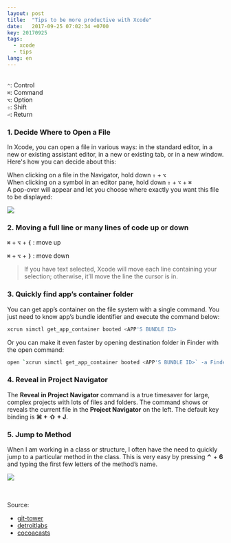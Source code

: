 ```yaml
---
layout: post
title:  "Tips to be more productive with Xcode"
date:   2017-09-25 07:02:34 +0700
key: 20170925
tags:
  - xcode
  - tips
lang: en
---
```


<br>`⌃`: Control
<br>`⌘`: Command
<br>`⌥`: Option
<br>`⇧`: Shift
<br>`⏎`: Return

### 1. Decide Where to Open a File
In Xcode, you can open a file in various ways: in the standard editor, in a new or existing assistant editor, in a new or existing tab, or in a new window. Here's how you can decide about this:
<!-- more -->
When clicking on a file in the Navigator, hold down **`⇧`** + **`⌥`**
<br>When clicking on a symbol in an editor pane, hold down **`⇧`** + **`⌥`** + **`⌘`**
<br>A pop-over will appear and let you choose where exactly you want this file to be displayed:

![](/assets/images/xcode-open-file.gif)

### 2. Moving a full line or many lines of code up or down

**`⌘`** + **`⌥`** + **`{`** : move up

**`⌘`** + **`⌥`** + **`}`** : move down

> If you have text selected, Xcode will move each line containing your selection; otherwise, it’ll move the line the cursor is in.

### 3. Quickly find app’s container folder
You can get app’s container on the file system with a single command. You just need to know app’s bundle identifier and execute the command below:
```bash
xcrun simctl get_app_container booted <APP'S BUNDLE ID>
```
Or you can make it even faster by opening destination folder in Finder with the open command:
```bash
open `xcrun simctl get_app_container booted <APP'S BUNDLE ID>` -a Finder
```


### 4.  Reveal in Project Navigator

The **Reveal in Project Navigator** command is a true timesaver for large, complex projects with lots of files and folders. The command shows or reveals the current file in the **Project Navigator** on the left. The default key binding is **⌘ + ⇧ + J**.

### 5. Jump to Method

When I am working in a class or structure, I often have the need to quickly jump to a particular method in the class. This is very easy by pressing **⌃** + **6** and typing the first few letters of the method’s name.

![](/assets/images/figure-jump-to-method.jpg)


<br><br>
Source:

- [git-tower][git-tower]
- [detroitlabs][detroitlabs]
- [cocoacasts][cocoacasts]


[git-tower]: https://www.git-tower.com/blog/6-tips-for-xcode/
[detroitlabs]: https://www.detroitlabs.com/blog/2017/04/13/17-xcode-tips-and-tricks-that-every-ios-developer-should-know/
[cocoacasts]:https://cocoacasts.com/seven-xcode-tricks-every-developer-should-know/
